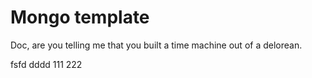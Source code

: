 # Mongo template

Doc, are you telling me that you built a time machine out of a delorean.


fsfd
dddd
111
222